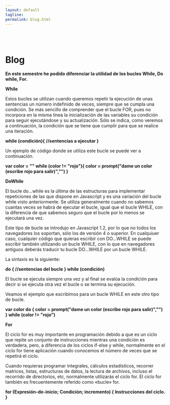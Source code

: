 ```yaml
---
layout: default
tagline:
permalink: blog.html
---
```

<br><br>

# Blog

**En este semestre he podido diferenciar la utilidad de los bucles While, Do while, For.**


**While**

Estos bucles se utilizan cuando queremos repetir la ejecución de unas sentencias un número indefinido de veces, siempre que se cumpla una condición. Se más sencillo de comprender que el bucle FOR, pues no incorpora en la misma línea la inicialización de las variables su condición para seguir ejecutándose y su actualización. Sólo se indica, como veremos a continuación, la condición que se tiene que cumplir para que se realice una iteración.

**while (condición){ 
   	//sentencias a ejecutar 
}**

Un ejemplo de código donde se utiliza este bucle se puede ver a continuación.

**var color = "" 
while (color != "rojo"){ 
   	color = prompt("dame un color (escribe rojo para salir)","") 
}**


**DoWhile**

El bucle do...while es la última de las estructuras para implementar repeticiones de las que dispone en Javascript y es una variación del bucle while visto anteriormente. Se utiliza generalmente cuando no sabemos cuantas veces se habrá de ejecutar el bucle, igual que el bucle WHILE, con la diferencia de que sabemos seguro que el bucle por lo menos se ejecutará una vez.

Este tipo de bucle se introdujo en Javascript 1.2, por lo que no todos los navegadores los soportan, sólo los de versión 4 o superior. En cualquiuer caso, cualquier código que quieras escribir con DO...WHILE se puede escribir también utilizando un bucle WHILE, con lo que en navegadores antiguos deberás traducir tu bucle DO...WHILE por un bucle WHILE.

La sintaxis es la siguiente:

**do { 
   	//sentencias del bucle 
} while (condición)**

El bucle se ejecuta siempre una vez y al final se evalúa la condición para decir si se ejecuta otra vez el bucle o se termina su ejecución.


Veamos el ejemplo que escribimos para un bucle WHILE en este otro tipo de bucle.

**var color 
do { 
   	color = prompt("dame un color (escribe rojo para salir)","") 
} while (color != "rojo")**



**For**

El ciclo for es muy importante en programación debido a que es un ciclo que repite un conjunto de instrucciones mientras una condición es verdadera, pero, a diferencia de los ciclos if-else y while, normalmente en el ciclo for tiene aplicación cuando conocemos el número de veces que se repetirá el ciclo.

Cuando requieras programar integrales, cálculos estadísticos, recorrer matrices, listas, estructuras de datos, la lectura de archivos, incluso el recorrido de directorios, etc, normalmente utilizarás el ciclo for. El ciclo for también es frecuentemente referido como «bucle» for.


**for (Expresión-de-inicio; Condición; incremento)
{
	Instrucciones del ciclo.
}**

